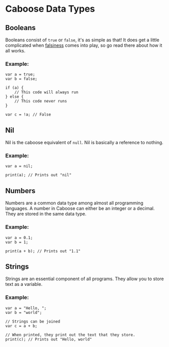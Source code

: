 # Caboose Data Types

## Booleans
Booleans consist of `true` or `false`, it's as simple as that! It does get a little complicated when [falsiness](#falsiness) comes into play, so go read there about how it all works.

### Example:
```cb
var a = true;
var b = false;

if (a) {
    // This code will always run
} else {
    // This code never runs
}

var c = !a; // False
```

## Nil
Nil is the caboose equivalent of `null`. Nil is basically a reference to nothing.

### Example:
```cb
var a = nil;

print(a); // Prints out "nil"
```

## Numbers
Numbers are a common data type among almost all programming languages. A number in Caboose can either be an integer or a decimal. They are stored in the same data type.

### Example:
```cb
var a = 0.1;
var b = 1;

print(a + b); // Prints out "1.1"
```

## Strings
Strings are an essential component of all programs. They allow you to store text as a variable.

### Example:
```cb
var a = "Hello, ";
var b = "world";

// Strings can be joined
var c = a + b;

// When printed, they print out the text that they store.
print(c); // Prints out "Hello, world"
```
